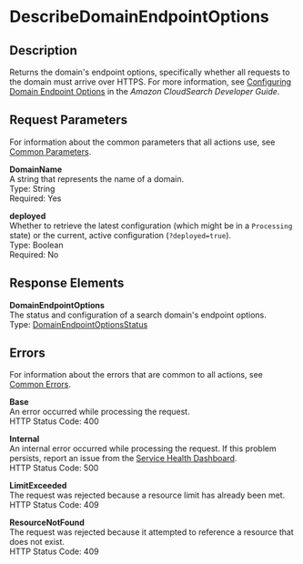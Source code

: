# DescribeDomainEndpointOptions<a name="API_DescribeDomainEndpointOptions"></a>

## Description<a name="API_DescribeDomainEndpointOptions_Description"></a>

Returns the domain's endpoint options, specifically whether all requests to the domain must arrive over HTTPS\. For more information, see [Configuring Domain Endpoint Options](http://docs.aws.amazon.com/cloudsearch/latest/developerguide/configuring-domain-endpoint-options.html) in the *Amazon CloudSearch Developer Guide*\.

## Request Parameters<a name="API_DescribeDomainEndpointOptions_RequestParameters"></a>

For information about the common parameters that all actions use, see [Common Parameters](CommonParameters.md)\.

**DomainName**  
A string that represents the name of a domain\.  
Type: String  
Required: Yes

**deployed**  
Whether to retrieve the latest configuration \(which might be in a `Processing` state\) or the current, active configuration \(`?deployed=true`\)\.  
Type: Boolean  
Required: No

## Response Elements<a name="API_DescribeDomainEndpointOptions_ResponseElements"></a>

**DomainEndpointOptions**  
The status and configuration of a search domain's endpoint options\.  
Type: [DomainEndpointOptionsStatus](API_DomainEndpointOptionsStatus.md) 

## Errors<a name="API_DescribeDomainEndpointOptions_Errors"></a>

For information about the errors that are common to all actions, see [Common Errors](CommonErrors.md)\.

**Base**  
An error occurred while processing the request\.  
HTTP Status Code: 400

**Internal**  
An internal error occurred while processing the request\. If this problem persists, report an issue from the [Service Health Dashboard](http://status.aws.amazon.com/)\.  
HTTP Status Code: 500

**LimitExceeded**  
The request was rejected because a resource limit has already been met\.  
HTTP Status Code: 409

**ResourceNotFound**  
The request was rejected because it attempted to reference a resource that does not exist\.  
HTTP Status Code: 409